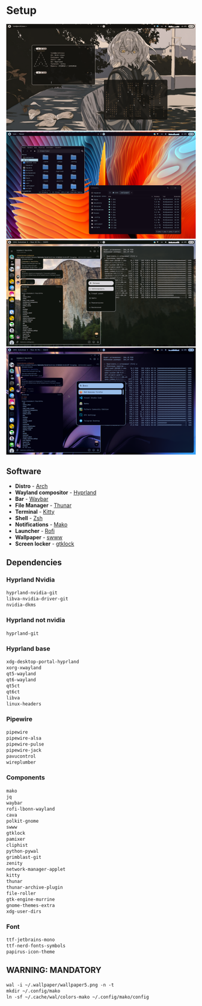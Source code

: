 # Setup

<img src="/assets/1.png"/>
<img src="/assets/2.png"/>
<img src="/assets/3.png"/>
<img src="/assets/4.png"/>


## Software
- **Distro** - [Arch](https://archlinux.org/)
- **Wayland compositor** - [Hyprland](https://hyprland.org/)
- **Bar** - [Waybar](https://github.com/Alexays/Waybar)
- **File Manager** - [Thunar](https://gitlab.xfce.org/xfce/thunar)
- **Terminal** - [Kitty](https://sw.kovidgoyal.net/kitty/)
- **Shell** - [Zsh](https://www.zsh.org/)
- **Notifications** - [Mako](https://github.com/emersion/mako)
- **Launcher** - [Rofi](https://github.com/lbonn/rofi)
- **Wallpaper** - [swww](https://github.com/Horus645/swww)
- **Screen locker** - [gtklock](https://github.com/jovanlanik/gtklock)

## Dependencies

### Hyprland Nvidia
```
hyprland-nvidia-git
libva-nvidia-driver-git
nvidia-dkms
```

### Hyprland not nvidia
```
hyprland-git
```

### Hyprland base
```
xdg-desktop-portal-hyprland
xorg-xwayland
qt5-wayland
qt6-wayland
qt5ct
qt6ct
libva
linux-headers 
```

### Pipewire
```
pipewire 
pipewire-alsa 
pipewire-pulse 
pipewire-jack 
pavucontrol
wireplumber
```

### Components
```
mako
jq
waybar
rofi-lbonn-wayland
cava
polkit-gnome
swww
gtklock
pamixer 
cliphist
python-pywal
grimblast-git
zenity
network-manager-applet 
kitty
thunar
thunar-archive-plugin 
file-roller 
gtk-engine-murrine 
gnome-themes-extra
xdg-user-dirs
```

### Font
```
ttf-jetbrains-mono
ttf-nerd-fonts-symbols
papirus-icon-theme
```

## WARNING: MANDATORY
```
wal -i ~/.wallpaper/wallpaper5.png -n -t
mkdir ~/.config/mako
ln -sf ~/.cache/wal/colors-mako ~/.config/mako/config
```
